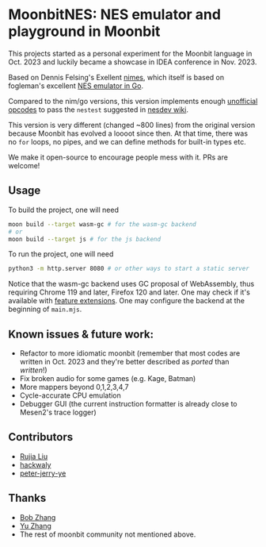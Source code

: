 # MoonbitNES: NES emulator and playground in Moonbit

This projects started as a personal experiment for the Moonbit language in Oct. 2023 and luckily became a showcase in IDEA conference in Nov. 2023.

Based on Dennis Felsing's Exellent [nimes](https://github.com/def-/nimes), which itself is based on fogleman's excellent [NES emulator in
Go](https://github.com/fogleman/nes).

Compared to the nim/go versions, this version implements enough [unofficial opcodes](https://www.nesdev.org/wiki/CPU_unofficial_opcodes) to pass the `nestest` suggested in [nesdev wiki](https://www.nesdev.org/wiki/Emulator_tests).

This version is very different (changed ~800 lines) from the original version because Moonbit has evolved a loooot since then. At that time, there was no `for` loops, no pipes, and we can define methods for built-in types etc.

We make it open-source to encourage people mess with it. PRs are welcome!

## Usage

To build the project, one will need

```bash
moon build --target wasm-gc # for the wasm-gc backend
# or
moon build --target js # for the js backend
```

To run the project, one will need

```bash
python3 -m http.server 8080 # or other ways to start a static server
```

Notice that the wasm-gc backend uses GC proposal of WebAssembly, thus requiring Chrome 119 and later, Firefox 120 and later. One may check if it's available with [feature extensions](https://webassembly.org/features/). One may configure the backend at the beginning of `main.mjs`.

## Known issues & future work:

* Refactor to more idiomatic moonbit (remember that most codes are written in Oct. 2023 and they're better described as *ported* than *written*!)
* Fix broken audio for some games (e.g. Kage, Batman)
* More mappers beyond 0,1,2,3,4,7
* Cycle-accurate CPU emulation
* Debugger GUI (the current instruction formatter is already close to Mesen2's trace logger)

## Contributors

* [Rujia Liu](https://github.com/rujialiu)
* [hackwaly](https://github.com/hackwaly)
* [peter-jerry-ye](https://github.com/peter-jerry-ye)

## Thanks

* [Bob Zhang](https://github.com/bobzhang)
* [Yu Zhang](https://github.com/Yu-zh)
* The rest of moonbit community not mentioned above.
